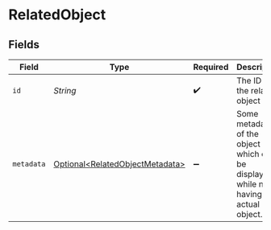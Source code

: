 # RelatedObject


## Fields

| Field                                                                                   | Type                                                                                    | Required                                                                                | Description                                                                             |
| --------------------------------------------------------------------------------------- | --------------------------------------------------------------------------------------- | --------------------------------------------------------------------------------------- | --------------------------------------------------------------------------------------- |
| `id`                                                                                    | *String*                                                                                | :heavy_check_mark:                                                                      | The ID of the related object                                                            |
| `metadata`                                                                              | [Optional\<RelatedObjectMetadata>](../../models/components/RelatedObjectMetadata.md)    | :heavy_minus_sign:                                                                      | Some metadata of the object which can be displayed, while not having the actual object. |
